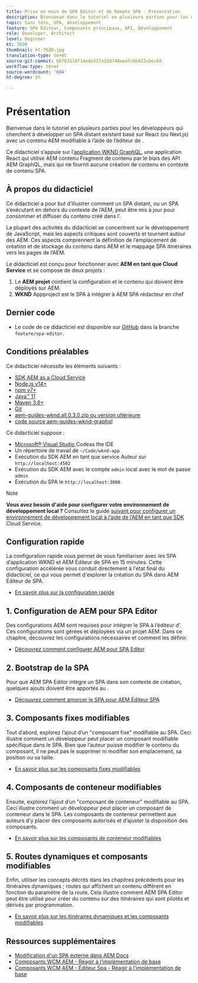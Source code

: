 ```yaml
---
title: Prise en main de SPA Editor et de Remote SPA - Présentation
description: Bienvenue dans le tutoriel en plusieurs parties pour les développeurs qui cherchent à enrichir un SPA distant existant avec un contenu AEM modifiable à l'aide de l'éditeur de .
topic: Sans tête, SPA, développement
feature: SPA Éditeur, Composants principaux, API, Développement
role: Developer, Architect
level: Beginner
kt: 7630
thumbnail: kt-7630.jpg
translation-type: tm+mt
source-git-commit: b6f63110f14ede51fa2dd740aea7cbb623cbec60
workflow-type: tm+mt
source-wordcount: '694'
ht-degree: 5%

---
```



# Présentation

Bienvenue dans le tutoriel en plusieurs parties pour les développeurs qui cherchent à développer un SPA distant existant basé sur React (ou Next.js) avec un contenu AEM modifiable à l’aide de l’éditeur de .

Ce didacticiel s’appuie sur l’[application WKND GraphQL](https://experienceleague.adobe.com/docs/experience-manager-learn/getting-started-with-aem-headless/graphql/overview.html?lang=fr), une application React qui utilise AEM contenu Fragment de contenu par le biais des API AEM GraphQL, mais qui ne fournit aucune création de contenu en contexte de contenu SPA.

## À propos du didacticiel

Ce didacticiel a pour but d’illustrer comment un SPA distant, ou un SPA s’exécutant en dehors du contexte de l’AEM, peut être mis à jour pour consommer et diffuser du contenu créé dans l’.

La plupart des activités du didacticiel se concentrent sur le développement de JavaScript, mais les aspects critiques sont couverts et tournent autour des AEM. Ces aspects comprennent la définition de l’emplacement de création et de stockage du contenu dans AEM et le mappage SPA itinéraires vers les pages de l’AEM.

Le didacticiel est conçu pour fonctionner avec **AEM en tant que Cloud Service** et se compose de deux projets :

1. Le __AEM projet__ contient la configuration et le contenu qui doivent être déployés sur AEM.
1. __WKND__ Appproject est le SPA à intégrer à AEM SPA rédacteur en chef

## Dernier code

+ Le code de ce didacticiel est disponible sur [GitHub](https://github.com/adobe/aem-guides-wknd-graphq) dans la branche `feature/spa-editor`.

## Conditions préalables

Ce didacticiel nécessite les éléments suivants :

+ [SDK AEM as a Cloud Service](https://experienceleague.adobe.com/docs/experience-manager-learn/cloud-service/local-development-environment-set-up/aem-runtime.html?lang=en)
+ [Node.js v14+](https://nodejs.org/en/)
+ [npm v7+](https://www.npmjs.com/)
+ [Java™ 11](https://downloads.experiencecloud.adobe.com/content/software-distribution/en/general.html)
+ [Maven 3.6+](https://maven.apache.org/)
+ [Git](https://git-scm.com/downloads)
+ [aem-guides-wknd.all.0.3.0.zip ou version ultérieure](https://github.com/adobe/aem-guides-wknd/releases)
+ [code source aem-guides-wknd-graphql](https://github.com/adobe/aem-guides-wknd-graphql)

Ce didacticiel suppose :

+ [Microsoft® Visual Studio ](https://visualstudio.microsoft.com/) Codeas the IDE
+ Un répertoire de travail de `~/Code/wknd-app`
+ Exécution du SDK AEM en tant que service Auteur sur `http://localhost:4502`
+ Exécution du SDK AEM avec le compte `admin` local avec le mot de passe `admin`
+ Exécution du SPA le `http://localhost:3000`

>[!NOTE]
>
> **Vous avez besoin d&#39;aide pour configurer votre environnement de développement local ?** Consultez le guide  [suivant pour configurer un environnement de développement local à l’aide de l’AEM en tant que SDK](https://experienceleague.adobe.com/docs/experience-manager-learn/cloud-service/local-development-environment-set-up/overview.html) Cloud Service.


## Configuration rapide

La configuration rapide vous permet de vous familiariser avec les SPA d’application WKND et AEM Éditeur de SPA en 15 minutes. Cette configuration accélérée vous conduit directement à l&#39;état final du didacticiel, ce qui vous permet d&#39;explorer la création du SPA dans AEM Éditeur de SPA.

+ [En savoir plus sur la configuration rapide](./quick-setup.md)

## 1. Configuration de AEM pour SPA Editor

Des configurations AEM sont requises pour intégrer le SPA à l’éditeur d’. Ces configurations sont gérées et déployées via un projet AEM. Dans ce chapitre, découvrez les configurations nécessaires et comment les définir.

+ [Découvrez comment configurer AEM pour SPA Editor](./aem-configure.md)

## 2. Bootstrap de la SPA

Pour que AEM SPA Editor intègre un SPA dans son contexte de création, quelques ajouts doivent être apportés au .

+ [Découvrez comment amorcer le SPA pour AEM Éditeur SPA](./spa-bootstrap.md)

## 3. Composants fixes modifiables

Tout d’abord, explorez l’ajout d’un &quot;composant fixe&quot; modifiable au SPA. Ceci illustre comment un développeur peut placer un composant modifiable spécifique dans le SPA. Bien que l’auteur puisse modifier le contenu du composant, il ne peut pas le supprimer ni modifier son emplacement, sa position ou sa taille.

+ [En savoir plus sur les composants fixes modifiables](./spa-fixed-component.md)

## 4. Composants de conteneur modifiables

Ensuite, explorez l’ajout d’un &quot;composant de conteneur&quot; modifiable au SPA. Ceci illustre comment un développeur peut placer un composant de conteneur dans le SPA. Les composants de conteneur permettent aux auteurs d’y placer des composants autorisés et d’ajuster la disposition des composants.

+ [En savoir plus sur les composants de conteneur modifiables](./spa-container-component.md)

## 5. Routes dynamiques et composants modifiables

Enfin, utiliser les concepts décrits dans les chapitres précédents pour les itinéraires dynamiques ; routes qui affichent un contenu différent en fonction du paramètre de la route. Cela illustre comment AEM SPA Editor peut être utilisé pour créer du contenu sur des itinéraires qui sont pilotés et dérivés par programmation.

+ [En savoir plus sur les itinéraires dynamiques et les composants modifiables](./spa-dynamic-routes.md)

## Ressources supplémentaires

+ [Modification d&#39;un SPA externe dans AEM Docs](https://experienceleague.adobe.com/docs/experience-manager-cloud-service/implementing/developing/hybrid/editing-external-spa.html)
+ [Composants WCM AEM - Réagir à l’implémentation de base](https://www.npmjs.com/package/@adobe/aem-core-components-react-base)
+ [Composants WCM AEM - Éditeur Spa - Réagir à l’implémentation de base](https://www.npmjs.com/package/@adobe/aem-core-components-react-spa)

